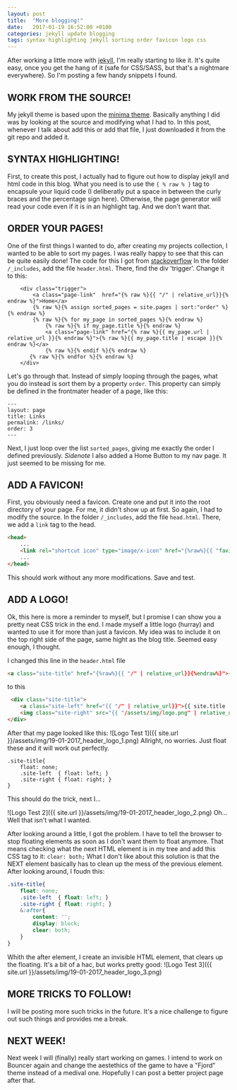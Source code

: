 ```yaml
---
layout: post
title:  "More blogging!"
date:   2017-01-19 16:52:00 +0100
categories: jekyll update blogging
tags: syntax highlighting jekyll sorting order favicon logo css
---
```

After working a little more with [jekyll](https://jekyllrb.com/), I'm really starting to like it. It's quite easy, once you get the hang of it (safe for CSS/SASS, but that's a nightmare everywhere).
So I'm posting a few handy snippets I found.

## WORK FROM THE SOURCE!
My jekyll theme is based upon the [minima theme](https://github.com/jekyll/minima). Basically anything I did was by looking at the source and modifying what I had to.
In this post, whenever I talk about add this or add that file, I just downloaded it from the git repo and added it.

## SYNTAX HIGHLIGHTING!
First, to create this post, I actually had to figure out how to display jekyll and html code in this blog. What you need is to use the ```{ % raw % }``` tag to encapsule your liquid code (I deliberatly put a space in between the curly braces and the percentage sign here). Otherwise, the page generator will read your code even if it is in an highlight tag. And we don't want that.

## ORDER YOUR PAGES!
One of the first things I wanted to do, after creating my projects collection, I wanted to be able to sort my pages. I was really happy to see that this can be quite easily done!
The code for this I got from [stackoverflow](http://stackoverflow.com/a/33983971)
In the folder ```/_includes```, add the file ```header.html```. There, find the div 'trigger'. Change it to this:
```html{% raw %}
    <div class="trigger">
        <a class="page-link"  href="{% raw %}{{ "/" | relative_url}}{% endraw %}">Home</a>
        {% raw %}{% assign sorted_pages = site.pages | sort:"order" %}{% endraw %}
        {% raw %}{% for my_page in sorted_pages %}{% endraw %}
            {% raw %}{% if my_page.title %}{% endraw %}
            <a class="page-link" href="{% raw %}{{ my_page.url | relative_url }}{% endraw %}">{% raw %}{{ my_page.title | escape }}{% endraw %}</a>
            {% raw %}{% endif %}{% endraw %}
       {% raw %}{% endfor %}{% endraw %}
    </div>
```
Let's go through that. Instead of simply looping through the pages, what you do instead is sort them by a property ```order```. This property can simply be defined in the frontmater header of a page, like this:
```
---
layout: page
title: Links
permalink: /links/
order: 3
---
```
Next, I just loop over the list ```sorted_pages```, giving me exactly the order I defined previously.
*Sidenote* I also added a Home Button to my nav page. It just seemed to be missing for me.

## ADD A FAVICON!
First, you obviously need a favicon. Create one and put it into the root directory of your page.
For me, it didn't show up at first. So again, I had to modify the source. In the folder ```/_includes```, add the file ```head.html```. There, we add a ```link``` tag to the head.
```html
<head>
    ...
    <link rel="shortcut icon" type="image/x-icon" href="{%raw%}{{ "favicon.ico" | relative_url }}?{%endraw%}">
    ...
</head>
```
This should work without any more modifications. Save and test.

## ADD A LOGO!
Ok, this here is more a reminder to myself, but I promise I can show you a pretty neat CSS trick in the end.
I made myself a little logo (hurray) and wanted to use it for more than just a favicon. My idea was to include it on the top right side of the page, same hight as the blog title. Seemed easy enough, I thought.

I changed this line in the ```header.html``` file
```html
<a class="site-title" href="{%raw%}{{ "/" | relative_url}}{%endraw%}">{%raw%}{{ site.title | escape }}{%endraw%}</a>
```
to this
```html
 <div class="site-title">
    <a class="site-left" href="{{ "/" | relative_url}}">{{ site.title | escape }}</a>
    <img class="site-right" src="{{ "/assets/img/logo.png" | relative_url }}" alt="logo" >
</div>
```
After that my page looked like this:
![Logo Test 1]({{ site.url }}/assets/img/19-01-2017_header_logo_1.png)
Allright, no worries. Just float these and it will work out perfectly.
```sscss
.site-title{
    float: none;
    .site-left  { float: left; }
    .site-right { float: right; }
}
```
This should do the trick, next I...

![Logo Test 2]({{ site.url }}/assets/img/19-01-2017_header_logo_2.png)
Oh... Well that isn't what I wanted.

After looking around a little, I got the problem. I have to tell the browser to stop floating elements as soon as I don't want them to float anymore. That means checking what the next HTML element is in my tree and add this CSS tag to it: ```clear: both;```
What I don't like about this solution is that the NEXT element basically has to clean up the mess of the previous element. 
After looking around, I foudn this:
```scss
.site-title{
    float: none;
    .site-left  { float: left; }
    .site-right { float: right; }
    &:after{
        content: '';
        display: block;
        clear: both;
    }
}

```
Whith the after element, I create an invisible HTML element, that clears up the floating. It's a bit of a hac, but works pretty good:
![Logo Test 3]({{ site.url }}/assets/img/19-01-2017_header_logo_3.png)

## MORE TRICKS TO FOLLOW!
I will be posting more such tricks in the future. It's a nice challenge to figure out such things and provides me a break.

## NEXT WEEK!
Next week I will (finally) really start working on games. I intend to work on Bouncer again and change the aestethics of the game to have a "Fjord" theme instead of a medival one.
Hopefully I can post a better project page after that.